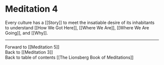 # Meditation 4

Every culture has a [[Story]] to meet the insatiable desire of its inhabitants to understand [[How We Got Here]], [[Where We Are]], [[Where We Are Going]], and [[Why]]. 

___

Forward to [[Meditation 5]]        
Back to [[Meditation 3]]  
Back to table of contents [[The Lionsberg Book of Meditations]]  